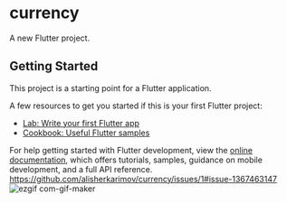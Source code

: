 # currency

A new Flutter project.

## Getting Started

This project is a starting point for a Flutter application.

A few resources to get you started if this is your first Flutter project:

- [Lab: Write your first Flutter app](https://docs.flutter.dev/get-started/codelab)
- [Cookbook: Useful Flutter samples](https://docs.flutter.dev/cookbook)

For help getting started with Flutter development, view the
[online documentation](https://docs.flutter.dev/), which offers tutorials,
samples, guidance on mobile development, and a full API reference.
https://github.com/alisherkarimov/currency/issues/1#issue-1367463147
![ezgif com-gif-maker](https://user-images.githubusercontent.com/104093028/189314719-5cb27ce3-58c0-48d3-a4d3-45628b3d5f35.gif)
